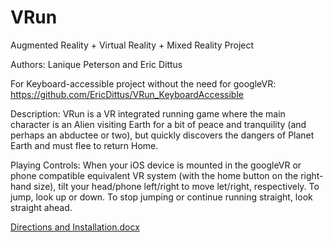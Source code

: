 # VRun
Augmented Reality + Virtual Reality + Mixed Reality Project 

Authors: Lanique Peterson and Eric Dittus

For Keyboard-accessible project without the need for googleVR: 
https://github.com/EricDittus/VRun_KeyboardAccessible

Description:
VRun is a VR integrated running game where the main character is an Alien visiting Earth for a bit of peace and tranquility (and perhaps an abductee or two), but quickly discovers the dangers of Planet Earth and must flee to return Home.

  
Playing Controls:
When your iOS device is mounted in the googleVR or phone compatible equivalent VR system (with the home button on the right-hand size), tilt your head/phone left/right to move let/right, respectively. To jump, look up or down. To stop jumping or continue running straight, look straight ahead.


[Directions and Installation.docx](https://github.com/La-Nique/VRun/files/9106669/Directions.and.Installation.docx)
